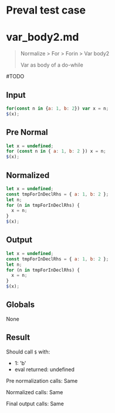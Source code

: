 # Preval test case

# var_body2.md

> Normalize > For > Forin > Var body2
>
> Var as body of a do-while

#TODO

## Input

`````js filename=intro
for(const n in {a: 1, b: 2}) var x = n;
$(x);
`````

## Pre Normal

`````js filename=intro
let x = undefined;
for (const n in { a: 1, b: 2 }) x = n;
$(x);
`````

## Normalized

`````js filename=intro
let x = undefined;
const tmpForInDeclRhs = { a: 1, b: 2 };
let n;
for (n in tmpForInDeclRhs) {
  x = n;
}
$(x);
`````

## Output

`````js filename=intro
let x = undefined;
const tmpForInDeclRhs = { a: 1, b: 2 };
let n;
for (n in tmpForInDeclRhs) {
  x = n;
}
$(x);
`````

## Globals

None

## Result

Should call `$` with:
 - 1: 'b'
 - eval returned: undefined

Pre normalization calls: Same

Normalized calls: Same

Final output calls: Same
